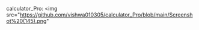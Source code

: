 calculator_Pro:
<img src="https://github.com/vishwa010305/calculator_Pro/blob/main/Screenshot%20(145).png"
